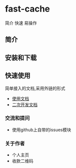 # fast-cache
简介 快速 易操作

## 简介


## 安装和下载

## 快速使用

简单接入的文档,采用外链的形式

- [使用文档](./doc/use/README.md)
- [二次开发文档](./doc/dev/README.md)

### 交流和提问

- 使用github上自带的issues模块

### 关于作者

- 个人主页
- 收款二维码